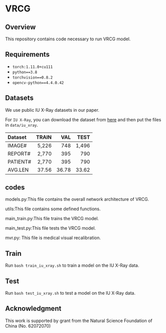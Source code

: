 # VRCG

## Overview
This repository contains code necessary to run VRCG model. 

## Requirements
- `torch:1.11.0+cu111`
- `python==3.8`
- `torchvision==0.8.2`
- `opencv-python==4.4.0.42`
## Datasets
We use public IU X-Ray datasets in our paper.

For `IU X-Ray`, you can download the dataset from [here](https://drive.google.com/file/d/1c0BXEuDy8Cmm2jfN0YYGkQxFZd2ZIoLg/view?usp=sharing) and then put the files in `data/iu_xray`.

| Dataset | TRAIN | VAL | TEST |
| :------ | --------: | --------: | -----: |
| IMAGE# | 5,226 | 748 | 1,496 |
| REPORT# | 2,770 | 395 | 790 |
| PATIENT# | 2,770 | 395 | 790 |
| AVG.LEN | 37.56 | 36.78 | 33.62 |

## codes
models.py:This file contains the overall network architecture of VRCG.

utils:This file contains some defined functions.

main_train.py:This file trains the VRCG model.

main_test.py:This file tests the VRCG model.

mvr.py: This file is medical visual recalibration.


## Train

Run `bash train_iu_xray.sh` to train a model on the IU X-Ray data.

## Test

Run `bash test_iu_xray.sh` to test a model on the IU X-Ray data.

## Acknowledgment
This work is supported by grant from the Natural Science Foundation of China (No. 62072070)
